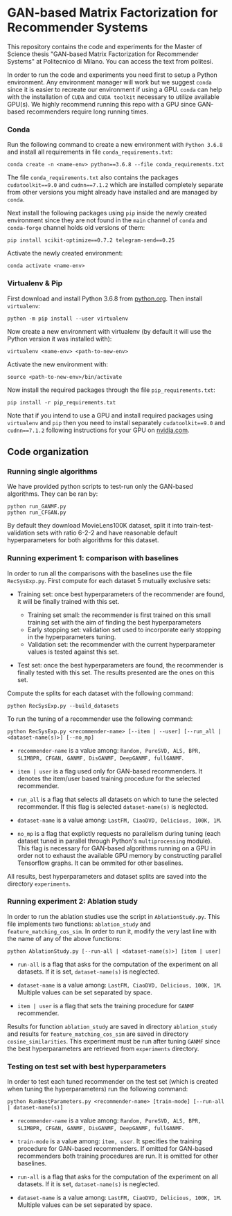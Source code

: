 # GAN-based Matrix Factorization for Recommender Systems
This repository contains the code and experiments for the Master of Science thesis "GAN-based Matrix Factorization for Recommender Systems" at Politecnico di Milano. You can access the text from politesi.

In order to run the code and experiments you need first to setup a Python environment. Any environment manager will work but we suggest `conda` since it is easier to recreate our environment if using a GPU. `conda` can help with the installation of `CUDA` and `CUDA toolkit` necessary to utilize available GPU(s). We highly recommend running this repo with a GPU since GAN-based recommenders require long running times.

### Conda
Run the following command to create a new environment with `Python 3.6.8` and install all requirements in file `conda_requirements.txt`:

```shell
conda create -n <name-env> python==3.6.8 --file conda_requirements.txt
```

The file `conda_requirements.txt` also contains the packages `cudatoolkit==9.0` and `cudnn==7.1.2` which are installed completely separate from other versions you might already have installed and are managed by `conda`.

Next install the following packages using `pip` inside the newly created environment since they are not found in the `main` channel of `conda` and `conda-forge` channel holds old versions of them:

```shell
pip install scikit-optimize==0.7.2 telegram-send==0.25
```

Activate the newly created environment:

```shell
conda activate <name-env>
```

### Virtualenv &  Pip
First download and install Python 3.6.8 from [python.org](python.org). Then install `virtualenv`:

```shell
python -m pip install --user virtualenv
```

Now create a new environment with virtualenv (by default it will use the Python version it was installed with):

```shell
virtualenv <name-env> <path-to-new-env>
```

Activate the new environment with:

```shell
source <path-to-new-env>/bin/activate
```

Now install the required packages through the file `pip_requirements.txt`:

```shell
pip install -r pip_requirements.txt
```

Note that if you intend to use a GPU and install required packages using `virtualenv` and `pip` then you need to install separately `cudatoolkit==9.0` and `cudnn==7.1.2` following instructions for your GPU on [nvidia.com](nvidia.com).

## Code organization

### Running single algorithms
We have provided python scripts to test-run only the GAN-based algorithms. They can be ran by:
```shell
python run_GANMF.py
python run_CFGAN.py
```

By default they download MovieLens100K dataset, split it into train-test-validation sets with ratio 6-2-2 and have reasonable default hyperparameters for both algorithms for this dataset.

### Running experiment 1: comparison with baselines
In order to run all the comparisons with the baselines use the file `RecSysExp.py`. First compute for each dataset 5 mutually exclusive sets:

* Training set: once best hyperparameters of the recommender are found, it will be finally trained with this set.

  * Training set small: the recommender is first trained on this small training set with the aim of finding the best hyperparameters
  * Early stopping set: validation set used to incorporate early stopping in the hyperparameters tuning.
  * Validation set: the recommender with the current hyperparameter values is tested against this set.
* Test set: once the best hyperparameters are found, the recommender is finally tested with this set. The results presented are the ones on this set.

Compute the splits for each dataset with the following command:

```shell
python RecSysExp.py --build_datasets
```

To run the tuning of a recommender use the following command:

```shell
python RecSysExp.py <recommender-name> [--item | --user] [--run_all | <dataset-name(s)>] [--no_mp]
```

* `recommender-name` is a value among: `Random, PureSVD, ALS, BPR, SLIMBPR, CFGAN, GANMF, DisGANMF, DeepGANMF, fullGANMF`.

* `item | user` is a flag used only for GAN-based recommenders. It denotes the item/user based training procedure for the selected recommender.

* `run_all` is a flag that selects all datasets on which to tune the selected recommender. If this flag is selected `dataset-name(s)` is neglected.

* `dataset-name` is a value among: `LastFM, CiaoDVD, Delicious, 100K, 1M`.

* `no_mp` is a flag that explictly requests no parallelism during tuning (each dataset tuned in parallel through Python's `multiprocessing` module). This flag is necessary for GAN-based algorithms running on a GPU in order not to exhaust the available GPU memory by constructing parallel Tensorflow graphs. It can be ommited for other baselines.

All results, best hyperparameters and dataset splits are saved into the directory `experiments`.


### Running experiment 2: Ablation study
In order to run the ablation studies use the script in `AblationStudy.py`. This file implements two functions: `ablation_study` and `feature_matching_cos_sim`. In order to run it, modify the very last line with the name of any of the above functions:

```shell
python AblationStudy.py [--run-all | <dataset-name(s)>] [item | user]
```

* `run-all` is a flag that asks for the computation of the experiment on all datasets. If it is set, `dataset-name(s)` is neglected.

* `dataset-name` is a value among: `LastFM, CiaoDVD, Delicious, 100K, 1M`. Multiple values can be set separated by space.

* `item | user` is a flag that sets the training procedure for `GANMF` recommender.

Results for function `ablation_study` are saved in directory `ablation_study` and results for `feature_matching_cos_sim` are saved in directory `cosine_similarities`. This experiment must be run after tuning `GANMF` since the best hyperparameters are retrieved from `experiments` directory.


### Testing on test set with best hyperparameters
In order to test each tuned recommender on the test set (which is created when tuning the hyperparameters) run the following command:

```shell
python RunBestParameters.py <recommender-name> [train-mode] [--run-all | dataset-name(s)]
```

* `recommender-name` is a value among: `Random, PureSVD, ALS, BPR, SLIMBPR, CFGAN, GANMF, DisGANMF, DeepGANMF, fullGANMF`.

* `train-mode` is a value among: `item, user`. It specifies the training procedure for GAN-based recommenders. If omitted for GAN-based recommenders both training procedures are run. It is omitted for other baselines.

* `run-all` is a flag that asks for the computation of the experiment on all datasets. If it is set, `dataset-name(s)` is neglected.

* `dataset-name` is a value among: `LastFM, CiaoDVD, Delicious, 100K, 1M`. Multiple values can be set separated by space.
